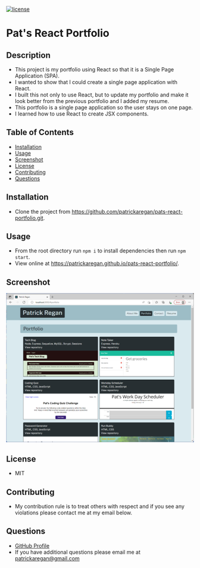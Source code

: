 
[![license](https://img.shields.io/badge/license-MIT-brightgreen)]()

# Pat's React Portfolio

## Description

  - This project is my portfolio using React so that it is a Single Page Application (SPA).
  - I wanted to show that I could create a single page application with React.
  - I built this not only to use React, but to update my portfolio and make it look better from the previous portfolio and I added my resume.
  - This portfolio is a single page application so the user stays on one page.
  - I learned how to use React to create JSX components.

## Table of Contents

  - [Installation](#installation)
  - [Usage](#usage)
  - [Screenshot](#screenshot)
  - [License](#license)
  - [Contributing](#contributing)
  - [Questions](#questions)

## Installation

  - Clone the project from https://github.com/patrickaregan/pats-react-portfolio.git.

## Usage

  - From the root directory run `npm i` to install dependencies then run `npm start`.
  - View online at https://patrickaregan.github.io/pats-react-portfolio/.


## Screenshot

![Pat's React Portfolio](src/assets/images/screenshot.png)


## License

  - MIT


## Contributing

  - My contribution rule is to treat others with respect and if you see any violations please contact me at my email below.  
  



## Questions

- [GitHub Profile](https://github.com/patrickaregan)
- If you have additional questions please email me at patrickaregan@gmail.com

